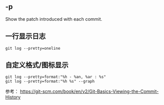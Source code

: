 

## -p 
Show the patch introduced with each commit.


## 一行显示日志
    git log --pretty=oneline


## 自定义格式/图标显示
    git log --pretty=format:"%h - %an, %ar : %s"
    git log --pretty=format:"%h %s" --graph


参考： https://git-scm.com/book/en/v2/Git-Basics-Viewing-the-Commit-History
